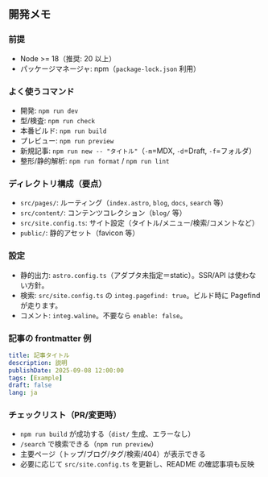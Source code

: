 ## 開発メモ

### 前提
- Node >= 18（推奨: 20 以上）
- パッケージマネージャ: npm（`package-lock.json` 利用）

### よく使うコマンド
- 開発: `npm run dev`
- 型/検査: `npm run check`
- 本番ビルド: `npm run build`
- プレビュー: `npm run preview`
- 新規記事: `npm run new -- "タイトル"`（`-m`=MDX, `-d`=Draft, `-f`=フォルダ）
- 整形/静的解析: `npm run format` / `npm run lint`

### ディレクトリ構成（要点）
- `src/pages/`: ルーティング（`index.astro`, `blog`, `docs`, `search` 等）
- `src/content/`: コンテンツコレクション（`blog/` 等）
- `src/site.config.ts`: サイト設定（タイトル/メニュー/検索/コメントなど）
- `public/`: 静的アセット（favicon 等）

### 設定
- 静的出力: `astro.config.ts`（アダプタ未指定＝static）。SSR/API は使わない方針。
- 検索: `src/site.config.ts` の `integ.pagefind: true`。ビルド時に Pagefind が走ります。
- コメント: `integ.waline`。不要なら `enable: false`。

### 記事の frontmatter 例
```yaml
title: 記事タイトル
description: 説明
publishDate: 2025-09-08 12:00:00
tags: [Example]
draft: false
lang: ja
```

### チェックリスト（PR/変更時）
- `npm run build` が成功する（`dist/` 生成、エラーなし）
- `/search` で検索できる（`npm run preview`）
- 主要ページ（トップ/ブログ/タグ/検索/404）が表示できる
- 必要に応じて `src/site.config.ts` を更新し、README の確認事項も反映


